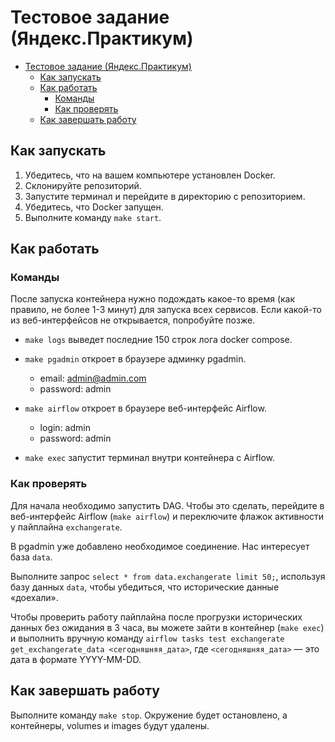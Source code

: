 # Тестовое задание (Яндекс.Практикум)

- [Тестовое задание (Яндекс.Практикум)](#тестовое-задание-яндекспрактикум)
  - [Как запускать](#как-запускать)
  - [Как работать](#как-работать)
    - [Команды](#команды)
    - [Как проверять](#как-проверять)
  - [Как завершать работу](#как-завершать-работу)

## Как запускать

1. Убедитесь, что на вашем компьютере установлен Docker.
1. Склонируйте репозиторий.
1. Запустите терминал и перейдите в директорию с репозиторием.
1. Убедитесь, что Docker запущен.
1. Выполните команду `make start`.

## Как работать

### Команды

После запуска контейнера нужно подождать какое-то время (как правило, не более 1-3 минут) для запуска всех сервисов. Если какой-то из веб-интерфейсов не открывается, попробуйте позже.

* `make logs` выведет последние 150 строк лога docker compose.
* `make pgadmin` откроет в браузере админку pgadmin.
  * email: admin@admin.com
  * password: admin

* `make airflow` откроет в браузере веб-интерфейс Airflow.
  * login: admin
  * password: admin

* `make exec` запустит терминал внутри контейнера с Airflow.

### Как проверять

Для начала необходимо запустить DAG. Чтобы это сделать, перейдите в веб-интерфейс Airflow (`make airflow`) и переключите флажок активности у пайплайна `exchangerate`.

В pgadmin уже добавлено необходимое соединение. Нас интересует база `data`.

Выполните запрос `select * from data.exchangerate limit 50;`, используя базу данных `data`, чтобы убедиться, что исторические данные «доехали».

Чтобы проверить работу пайплайна после прогрузки исторических данных без ожидания в 3 часа, вы можете зайти в контейнер (`make exec`) и выполнить вручную команду `airflow tasks test exchangerate get_exchangerate_data <сегодняшняя_дата>`, где `<сегодняшняя_дата>` — это дата в формате YYYY-MM-DD.

## Как завершать работу

Выполните команду `make stop`. Окружение будет остановлено, а контейнеры, volumes и images будут удалены.
